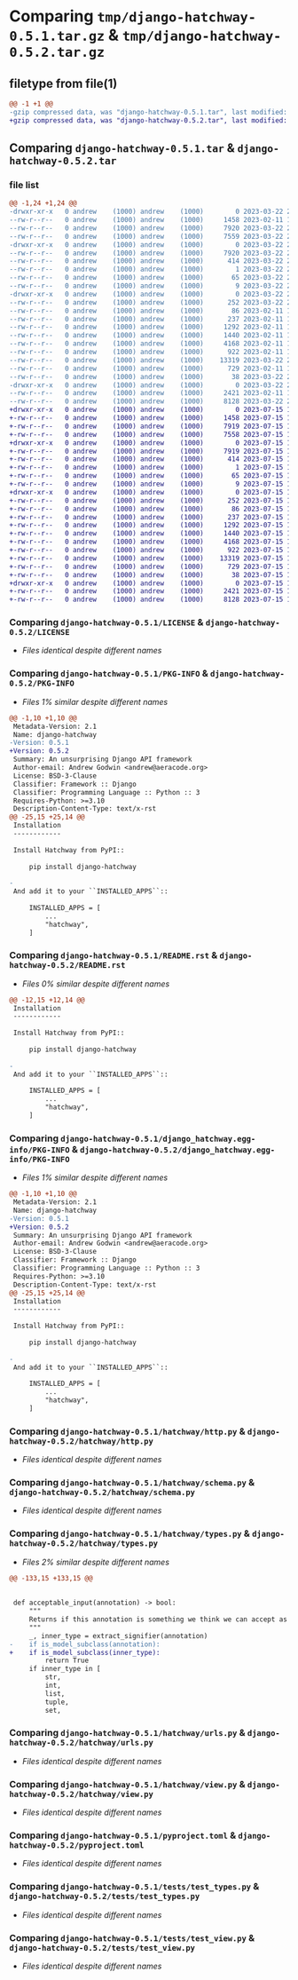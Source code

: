 # Comparing `tmp/django-hatchway-0.5.1.tar.gz` & `tmp/django-hatchway-0.5.2.tar.gz`

## filetype from file(1)

```diff
@@ -1 +1 @@
-gzip compressed data, was "django-hatchway-0.5.1.tar", last modified: Wed Mar 22 22:17:59 2023, max compression
+gzip compressed data, was "django-hatchway-0.5.2.tar", last modified: Sat Jul 15 18:42:46 2023, max compression
```

## Comparing `django-hatchway-0.5.1.tar` & `django-hatchway-0.5.2.tar`

### file list

```diff
@@ -1,24 +1,24 @@
-drwxr-xr-x   0 andrew    (1000) andrew    (1000)        0 2023-03-22 22:17:59.811490 django-hatchway-0.5.1/
--rw-r--r--   0 andrew    (1000) andrew    (1000)     1458 2023-02-11 19:37:58.000000 django-hatchway-0.5.1/LICENSE
--rw-r--r--   0 andrew    (1000) andrew    (1000)     7920 2023-03-22 22:17:59.811490 django-hatchway-0.5.1/PKG-INFO
--rw-r--r--   0 andrew    (1000) andrew    (1000)     7559 2023-03-22 22:17:51.000000 django-hatchway-0.5.1/README.rst
-drwxr-xr-x   0 andrew    (1000) andrew    (1000)        0 2023-03-22 22:17:59.811490 django-hatchway-0.5.1/django_hatchway.egg-info/
--rw-r--r--   0 andrew    (1000) andrew    (1000)     7920 2023-03-22 22:17:59.000000 django-hatchway-0.5.1/django_hatchway.egg-info/PKG-INFO
--rw-r--r--   0 andrew    (1000) andrew    (1000)      414 2023-03-22 22:17:59.000000 django-hatchway-0.5.1/django_hatchway.egg-info/SOURCES.txt
--rw-r--r--   0 andrew    (1000) andrew    (1000)        1 2023-03-22 22:17:59.000000 django-hatchway-0.5.1/django_hatchway.egg-info/dependency_links.txt
--rw-r--r--   0 andrew    (1000) andrew    (1000)       65 2023-03-22 22:17:59.000000 django-hatchway-0.5.1/django_hatchway.egg-info/requires.txt
--rw-r--r--   0 andrew    (1000) andrew    (1000)        9 2023-03-22 22:17:59.000000 django-hatchway-0.5.1/django_hatchway.egg-info/top_level.txt
-drwxr-xr-x   0 andrew    (1000) andrew    (1000)        0 2023-03-22 22:17:59.811490 django-hatchway-0.5.1/hatchway/
--rw-r--r--   0 andrew    (1000) andrew    (1000)      252 2023-03-22 22:13:53.000000 django-hatchway-0.5.1/hatchway/__init__.py
--rw-r--r--   0 andrew    (1000) andrew    (1000)       86 2023-02-11 18:18:05.000000 django-hatchway-0.5.1/hatchway/apps.py
--rw-r--r--   0 andrew    (1000) andrew    (1000)      237 2023-02-11 18:52:42.000000 django-hatchway-0.5.1/hatchway/constants.py
--rw-r--r--   0 andrew    (1000) andrew    (1000)     1292 2023-02-11 18:03:40.000000 django-hatchway-0.5.1/hatchway/http.py
--rw-r--r--   0 andrew    (1000) andrew    (1000)     1440 2023-02-11 18:03:40.000000 django-hatchway-0.5.1/hatchway/schema.py
--rw-r--r--   0 andrew    (1000) andrew    (1000)     4168 2023-02-11 19:19:12.000000 django-hatchway-0.5.1/hatchway/types.py
--rw-r--r--   0 andrew    (1000) andrew    (1000)      922 2023-02-11 18:03:40.000000 django-hatchway-0.5.1/hatchway/urls.py
--rw-r--r--   0 andrew    (1000) andrew    (1000)    13319 2023-03-22 22:12:58.000000 django-hatchway-0.5.1/hatchway/view.py
--rw-r--r--   0 andrew    (1000) andrew    (1000)      729 2023-02-11 19:48:57.000000 django-hatchway-0.5.1/pyproject.toml
--rw-r--r--   0 andrew    (1000) andrew    (1000)       38 2023-03-22 22:17:59.811490 django-hatchway-0.5.1/setup.cfg
-drwxr-xr-x   0 andrew    (1000) andrew    (1000)        0 2023-03-22 22:17:59.811490 django-hatchway-0.5.1/tests/
--rw-r--r--   0 andrew    (1000) andrew    (1000)     2421 2023-02-11 19:52:16.000000 django-hatchway-0.5.1/tests/test_types.py
--rw-r--r--   0 andrew    (1000) andrew    (1000)     8128 2023-03-22 22:13:24.000000 django-hatchway-0.5.1/tests/test_view.py
+drwxr-xr-x   0 andrew    (1000) andrew    (1000)        0 2023-07-15 18:42:46.906518 django-hatchway-0.5.2/
+-rw-r--r--   0 andrew    (1000) andrew    (1000)     1458 2023-07-15 17:35:56.000000 django-hatchway-0.5.2/LICENSE
+-rw-r--r--   0 andrew    (1000) andrew    (1000)     7919 2023-07-15 18:42:46.906518 django-hatchway-0.5.2/PKG-INFO
+-rw-r--r--   0 andrew    (1000) andrew    (1000)     7558 2023-07-15 18:42:43.000000 django-hatchway-0.5.2/README.rst
+drwxr-xr-x   0 andrew    (1000) andrew    (1000)        0 2023-07-15 18:42:46.906518 django-hatchway-0.5.2/django_hatchway.egg-info/
+-rw-r--r--   0 andrew    (1000) andrew    (1000)     7919 2023-07-15 18:42:46.000000 django-hatchway-0.5.2/django_hatchway.egg-info/PKG-INFO
+-rw-r--r--   0 andrew    (1000) andrew    (1000)      414 2023-07-15 18:42:46.000000 django-hatchway-0.5.2/django_hatchway.egg-info/SOURCES.txt
+-rw-r--r--   0 andrew    (1000) andrew    (1000)        1 2023-07-15 18:42:46.000000 django-hatchway-0.5.2/django_hatchway.egg-info/dependency_links.txt
+-rw-r--r--   0 andrew    (1000) andrew    (1000)       65 2023-07-15 18:42:46.000000 django-hatchway-0.5.2/django_hatchway.egg-info/requires.txt
+-rw-r--r--   0 andrew    (1000) andrew    (1000)        9 2023-07-15 18:42:46.000000 django-hatchway-0.5.2/django_hatchway.egg-info/top_level.txt
+drwxr-xr-x   0 andrew    (1000) andrew    (1000)        0 2023-07-15 18:42:46.906518 django-hatchway-0.5.2/hatchway/
+-rw-r--r--   0 andrew    (1000) andrew    (1000)      252 2023-07-15 18:40:36.000000 django-hatchway-0.5.2/hatchway/__init__.py
+-rw-r--r--   0 andrew    (1000) andrew    (1000)       86 2023-07-15 17:35:56.000000 django-hatchway-0.5.2/hatchway/apps.py
+-rw-r--r--   0 andrew    (1000) andrew    (1000)      237 2023-07-15 17:35:56.000000 django-hatchway-0.5.2/hatchway/constants.py
+-rw-r--r--   0 andrew    (1000) andrew    (1000)     1292 2023-07-15 17:35:56.000000 django-hatchway-0.5.2/hatchway/http.py
+-rw-r--r--   0 andrew    (1000) andrew    (1000)     1440 2023-07-15 17:35:56.000000 django-hatchway-0.5.2/hatchway/schema.py
+-rw-r--r--   0 andrew    (1000) andrew    (1000)     4168 2023-07-15 17:38:34.000000 django-hatchway-0.5.2/hatchway/types.py
+-rw-r--r--   0 andrew    (1000) andrew    (1000)      922 2023-07-15 17:35:56.000000 django-hatchway-0.5.2/hatchway/urls.py
+-rw-r--r--   0 andrew    (1000) andrew    (1000)    13319 2023-07-15 17:44:55.000000 django-hatchway-0.5.2/hatchway/view.py
+-rw-r--r--   0 andrew    (1000) andrew    (1000)      729 2023-07-15 17:35:56.000000 django-hatchway-0.5.2/pyproject.toml
+-rw-r--r--   0 andrew    (1000) andrew    (1000)       38 2023-07-15 18:42:46.906518 django-hatchway-0.5.2/setup.cfg
+drwxr-xr-x   0 andrew    (1000) andrew    (1000)        0 2023-07-15 18:42:46.906518 django-hatchway-0.5.2/tests/
+-rw-r--r--   0 andrew    (1000) andrew    (1000)     2421 2023-07-15 17:35:56.000000 django-hatchway-0.5.2/tests/test_types.py
+-rw-r--r--   0 andrew    (1000) andrew    (1000)     8128 2023-07-15 17:35:56.000000 django-hatchway-0.5.2/tests/test_view.py
```

### Comparing `django-hatchway-0.5.1/LICENSE` & `django-hatchway-0.5.2/LICENSE`

 * *Files identical despite different names*

### Comparing `django-hatchway-0.5.1/PKG-INFO` & `django-hatchway-0.5.2/PKG-INFO`

 * *Files 1% similar despite different names*

```diff
@@ -1,10 +1,10 @@
 Metadata-Version: 2.1
 Name: django-hatchway
-Version: 0.5.1
+Version: 0.5.2
 Summary: An unsurprising Django API framework
 Author-email: Andrew Godwin <andrew@aeracode.org>
 License: BSD-3-Clause
 Classifier: Framework :: Django
 Classifier: Programming Language :: Python :: 3
 Requires-Python: >=3.10
 Description-Content-Type: text/x-rst
@@ -25,15 +25,14 @@
 Installation
 ------------
 
 Install Hatchway from PyPI::
 
     pip install django-hatchway
 
-
 And add it to your ``INSTALLED_APPS``::
 
     INSTALLED_APPS = [
         ...
         "hatchway",
     ]
```

### Comparing `django-hatchway-0.5.1/README.rst` & `django-hatchway-0.5.2/README.rst`

 * *Files 0% similar despite different names*

```diff
@@ -12,15 +12,14 @@
 Installation
 ------------
 
 Install Hatchway from PyPI::
 
     pip install django-hatchway
 
-
 And add it to your ``INSTALLED_APPS``::
 
     INSTALLED_APPS = [
         ...
         "hatchway",
     ]
```

### Comparing `django-hatchway-0.5.1/django_hatchway.egg-info/PKG-INFO` & `django-hatchway-0.5.2/django_hatchway.egg-info/PKG-INFO`

 * *Files 1% similar despite different names*

```diff
@@ -1,10 +1,10 @@
 Metadata-Version: 2.1
 Name: django-hatchway
-Version: 0.5.1
+Version: 0.5.2
 Summary: An unsurprising Django API framework
 Author-email: Andrew Godwin <andrew@aeracode.org>
 License: BSD-3-Clause
 Classifier: Framework :: Django
 Classifier: Programming Language :: Python :: 3
 Requires-Python: >=3.10
 Description-Content-Type: text/x-rst
@@ -25,15 +25,14 @@
 Installation
 ------------
 
 Install Hatchway from PyPI::
 
     pip install django-hatchway
 
-
 And add it to your ``INSTALLED_APPS``::
 
     INSTALLED_APPS = [
         ...
         "hatchway",
     ]
```

### Comparing `django-hatchway-0.5.1/hatchway/http.py` & `django-hatchway-0.5.2/hatchway/http.py`

 * *Files identical despite different names*

### Comparing `django-hatchway-0.5.1/hatchway/schema.py` & `django-hatchway-0.5.2/hatchway/schema.py`

 * *Files identical despite different names*

### Comparing `django-hatchway-0.5.1/hatchway/types.py` & `django-hatchway-0.5.2/hatchway/types.py`

 * *Files 2% similar despite different names*

```diff
@@ -133,15 +133,15 @@
 
 
 def acceptable_input(annotation) -> bool:
     """
     Returns if this annotation is something we think we can accept as input
     """
     _, inner_type = extract_signifier(annotation)
-    if is_model_subclass(annotation):
+    if is_model_subclass(inner_type):
         return True
     if inner_type in [
         str,
         int,
         list,
         tuple,
         set,
```

### Comparing `django-hatchway-0.5.1/hatchway/urls.py` & `django-hatchway-0.5.2/hatchway/urls.py`

 * *Files identical despite different names*

### Comparing `django-hatchway-0.5.1/hatchway/view.py` & `django-hatchway-0.5.2/hatchway/view.py`

 * *Files identical despite different names*

### Comparing `django-hatchway-0.5.1/pyproject.toml` & `django-hatchway-0.5.2/pyproject.toml`

 * *Files identical despite different names*

### Comparing `django-hatchway-0.5.1/tests/test_types.py` & `django-hatchway-0.5.2/tests/test_types.py`

 * *Files identical despite different names*

### Comparing `django-hatchway-0.5.1/tests/test_view.py` & `django-hatchway-0.5.2/tests/test_view.py`

 * *Files identical despite different names*

